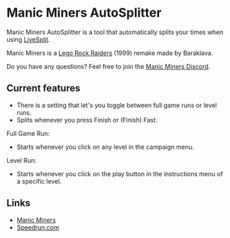 # Manic Miners AutoSplitter

Manic Miners AutoSplitter is a tool that automatically splits your times when using [LiveSplit](http://livesplit.org/).

Manic Miners is a [Lego Rock Raiders](https://en.wikipedia.org/wiki/Lego_Rock_Raiders_(video_game)) (1999) remake made by Baraklava.

Do you have any questions? Feel free to join the [Manic Miners Discord](https://discord.com/channels/580269696369164299/1145630476137152523).

## Current features
- There is a setting that let's you toggle between full game runs or level runs.
- Splits whenever you press Finish or (Finish) Fast.

Full Game Run:
- Starts whenever you click on any level in the campaign menu.

Level Run:
- Starts whenever you click on the play button in the instructions menu of a specific level.

## Links
- [Manic Miners](https://manicminers.baraklava.com/)
- [Speedrun.com](https://www.speedrun.com/nl-NL/Manic_Miners)
